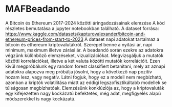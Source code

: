 # MAFBeadando
A Bitcoin és Ethereum 2017-2024 közötti áringadozásainak elemzése
A kód részletes bemutatása a jupyter notebookban található.
A dataset forrása: https://www.kaggle.com/datasets/kapturovalexander/bitcoin-and-ethereum-prices-from-start-to-2023
A dataset napi adatokat tartalmaz a bitcoin és ethereum kriptovalutákról. Szerepel benne a nyitási ár, napi minimum, maximum illetve zárási ár.
A beadandó során ezekre az adatokra végzünk különböző elemzéseket, vizualizációkat. Megvizsgáljuk a mutatók közötti korrelációkat, illetve a két valuta közötti mutatók korrelációit. Ezen kívül megpróbálunk egy random forest classifiert betanítani, mely az aznapi adatokra alapozva meg próbálja jósolni, hogy a következő nap pozitív hozam lesz, vagy negatív. Látni fogjuk, hogy ez a modell nem megbízható, azonban a kriptók volatilitása miatt az eddigi legszofisztikáltabb modellek se túlságosan megbízhatóak.
Elemzésünk konklúziója az, hogy a kriptovaluták egy kifejezetten nagy kockázatú befektetés, még adat, megfigyelés alapú módszerekkel is nagy kockázatú.
